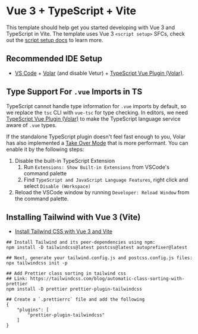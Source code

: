 # Vue 3 + TypeScript + Vite

This template should help get you started developing with Vue 3 and TypeScript in Vite. The template uses Vue 3 `<script setup>` SFCs, check out the [script setup docs](https://v3.vuejs.org/api/sfc-script-setup.html#sfc-script-setup) to learn more.

## Recommended IDE Setup

- [VS Code](https://code.visualstudio.com/) + [Volar](https://marketplace.visualstudio.com/items?itemName=Vue.volar) (and disable Vetur) + [TypeScript Vue Plugin (Volar)](https://marketplace.visualstudio.com/items?itemName=Vue.vscode-typescript-vue-plugin).

## Type Support For `.vue` Imports in TS

TypeScript cannot handle type information for `.vue` imports by default, so we replace the `tsc` CLI with `vue-tsc` for type checking. In editors, we need [TypeScript Vue Plugin (Volar)](https://marketplace.visualstudio.com/items?itemName=Vue.vscode-typescript-vue-plugin) to make the TypeScript language service aware of `.vue` types.

If the standalone TypeScript plugin doesn't feel fast enough to you, Volar has also implemented a [Take Over Mode](https://github.com/johnsoncodehk/volar/discussions/471#discussioncomment-1361669) that is more performant. You can enable it by the following steps:

1. Disable the built-in TypeScript Extension
   1. Run `Extensions: Show Built-in Extensions` from VSCode's command palette
   2. Find `TypeScript and JavaScript Language Features`, right click and select `Disable (Workspace)`
2. Reload the VSCode window by running `Developer: Reload Window` from the command palette.

## Installing Tailwind with Vue 3 (Vite)

- [Install Tailwind CSS with Vue 3 and Vite](https://v2.tailwindcss.com/docs/guides/vue-3-vite)

```
## Install Tailwind and its peer-dependencies using npm:
npm install -D tailwindcss@latest postcss@latest autoprefixer@latest

## Next, generate your tailwind.config.js and postcss.config.js files:
npx tailwindcss init -p

## Add Prettier class sorting in tailwind css
## Link: https://tailwindcss.com/blog/automatic-class-sorting-with-prettier
npm install -D prettier prettier-plugin-tailwindcss

## Create a `.prettierrc` file and add the following
{
    "plugins": [
        "prettier-plugin-tailwindcss"
    ]
}
```
